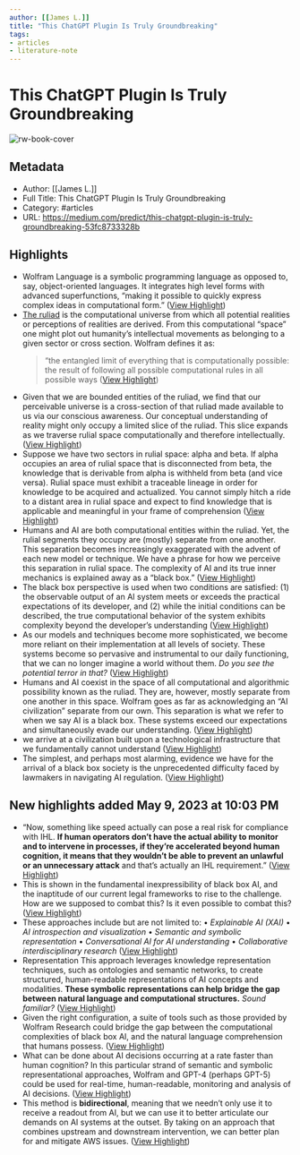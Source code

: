 ```yaml
---
author: [[James L.]]
title: "This ChatGPT Plugin Is Truly Groundbreaking"
tags: 
- articles
- literature-note
---
```

# This ChatGPT Plugin Is Truly Groundbreaking

![rw-book-cover](https://miro.medium.com/v2/resize:fit:1024/1*YVKiAlbexFZ1X4rnohoXWw.png)

## Metadata
- Author: [[James L.]]
- Full Title: This ChatGPT Plugin Is Truly Groundbreaking
- Category: #articles
- URL: https://medium.com/predict/this-chatgpt-plugin-is-truly-groundbreaking-53fc8733328b

## Highlights
- Wolfram Language is a symbolic programming language as opposed to, say, object-oriented languages. It integrates high level forms with advanced superfunctions, “making it possible to quickly express complex ideas in computational form.” ([View Highlight](https://read.readwise.io/read/01h00vqrpzcxwsfdaekhx9kjmd))
- [The ruliad](https://writings.stephenwolfram.com/2021/11/the-concept-of-the-ruliad/) is the computational universe from which all potential realities or perceptions of realities are derived. From this computational “space” one might plot out humanity’s intellectual movements as belonging to a given sector or cross section. Wolfram defines it as:
  > “the entangled limit of everything that is computationally possible: the result of following all possible computational rules in all possible ways ([View Highlight](https://read.readwise.io/read/01h00vsk0byv40arsp628wj2rn))
- Given that we are bounded entities of the ruliad, we find that our perceivable universe is a cross-section of that ruliad made available to us via our conscious awareness. Our conceptual understanding of reality might only occupy a limited slice of the ruliad. This slice expands as we traverse rulial space computationally and therefore intellectually. ([View Highlight](https://read.readwise.io/read/01h00vtpv2cccr73pd5t5zg1qe))
- Suppose we have two sectors in rulial space: alpha and beta. If alpha occupies an area of rulial space that is disconnected from beta, the knowledge that is derivable from alpha is withheld from beta (and vice versa). Rulial space must exhibit a traceable lineage in order for knowledge to be acquired and actualized. You cannot simply hitch a ride to a distant area in rulial space and expect to find knowledge that is applicable and meaningful in your frame of comprehension ([View Highlight](https://read.readwise.io/read/01h00vwzfetmw4zkeyqzv9jv96))
- Humans and AI are both computational entities within the ruliad. Yet, the rulial segments they occupy are (mostly) separate from one another. This separation becomes increasingly exaggerated with the advent of each new model or technique. We have a phrase for how we perceive this separation in rulial space. The complexity of AI and its true inner mechanics is explained away as a “black box.” ([View Highlight](https://read.readwise.io/read/01h00vynfhb7y5k2qq65c0qyqs))
- The black box perspective is used when two conditions are satisfied: (1) the observable output of an AI system meets or exceeds the practical expectations of its developer, and (2) while the initial conditions can be described, the true computational behavior of the system exhibits complexity beyond the developer’s understanding ([View Highlight](https://read.readwise.io/read/01h00vzgs3z7fh5bn72qrs62wc))
- As our models and techniques become more sophisticated, we become more reliant on their implementation at all levels of society. These systems become so pervasive and instrumental to our daily functioning, that we can no longer imagine a world without them. *Do you see the potential terror in that?* ([View Highlight](https://read.readwise.io/read/01h00w0221rq5r08x1v73qrphp))
- Humans and AI coexist in the space of all computational and algorithmic possibility known as the ruliad. They are, however, mostly separate from one another in this space. Wolfram goes as far as acknowledging an “AI civilization” separate from our own. This separation is what we refer to when we say AI is a black box. These systems exceed our expectations and simultaneously evade our understanding. ([View Highlight](https://read.readwise.io/read/01h00w37b8me1g1j25map07911))
- we arrive at a civilization built upon a technological infrastructure that we fundamentally cannot understand ([View Highlight](https://read.readwise.io/read/01h00w72cyjqs3vexjwrcp5vwc))
- The simplest, and perhaps most alarming, evidence we have for the arrival of a black box society is the unprecedented difficulty faced by lawmakers in navigating AI regulation. ([View Highlight](https://read.readwise.io/read/01h00w7pybyj3yjzs8cqegehc3))
## New highlights added May 9, 2023 at 10:03 PM
- “Now, something like speed actually can pose a real risk for compliance with IHL. **If human operators don’t have the actual ability to monitor and to intervene in processes, if they’re accelerated beyond human cognition, it means that they wouldn’t be able to prevent an unlawful or an unnecessary attack** and that’s actually an IHL requirement.” ([View Highlight](https://read.readwise.io/read/01h00yx2vdyadfrs8aqjpktyxw))
- This is shown in the fundamental inexpressibility of black box AI, and the inaptitude of our current legal frameworks to rise to the challenge. How are we supposed to combat this? Is it even possible to combat this? ([View Highlight](https://read.readwise.io/read/01h00yyzdg5bp657jkgty2q49w))
- These approaches include but are not limited to:
  • *Explainable AI (XAI)*
  • *AI introspection and visualization*
  • *Semantic and symbolic representation*
  • *Conversational AI for AI understanding*
  • *Collaborative interdisciplinary research* ([View Highlight](https://read.readwise.io/read/01h00z0qyswab5egtt9qb3r5mg))
- Representation
  This approach leverages knowledge representation techniques, such as ontologies and semantic networks, to create structured, human-readable representations of AI concepts and modalities. **These symbolic representations can help bridge the gap between natural language and computational structures.** *Sound familiar?* ([View Highlight](https://read.readwise.io/read/01h00z12j3f930r3fa7t6x5bf3))
- Given the right configuration, a suite of tools such as those provided by Wolfram Research could bridge the gap between the computational complexities of black box AI, and the natural language comprehension that humans possess. ([View Highlight](https://read.readwise.io/read/01h00z1exrsgw7cv9adpnw96zw))
- What can be done about AI decisions occurring at a rate faster than human cognition? In this particular strand of semantic and symbolic representational approaches, Wolfram and GPT-4 (perhaps GPT-5) could be used for real-time, human-readable, monitoring and analysis of AI decisions. ([View Highlight](https://read.readwise.io/read/01h00z2732y7grx7nmhrznqh7z))
- This method is **bidirectional**, meaning that we needn’t only use it to receive a readout from AI, but we can use it to better articulate our demands on AI systems at the outset. By taking on an approach that combines upstream and downstream intervention, we can better plan for and mitigate AWS issues. ([View Highlight](https://read.readwise.io/read/01h00z2p5e36npr091wngmtvc3))
